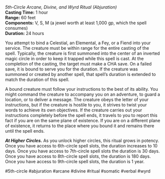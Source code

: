 *5th-Circle Arcane, Divine, and Wyrd Ritual (Abjuration)*    
**Casting Time:** 1 hour    
**Range:** 60 feet  
**Components:** V, S, M (a jewel worth at least 1,000 gp, which the spell consumes)  
**Duration:** 24 hours

You attempt to bind a Celestial, an Elemental, a Fey, or a Fiend into your service. The creature must be within range for the entire casting of the spell. Typically, the creature is first summoned into the center of an inverted magic circle in order to keep it trapped while this spell is cast. At the completion of the casting, the target must make a CHA save. On a failed save, it is bound to serve you for the duration. If the creature was summoned or created by another spell, that spell’s duration is extended to match the duration of this spell.

A bound creature must follow your instructions to the best of its ability. You might command the creature to accompany you on an adventure, to guard a location, or to deliver a message. The creature obeys the letter of your instructions, but if the creature is hostile to you, it strives to twist your words to achieve its own objectives. If the creature carries out your instructions completely before the spell ends, it travels to you to report this fact if you are on the same plane of existence. If you are on a different plane of existence, it returns to the place where you bound it and remains there until the spell ends.

***At Higher Circles.*** As you unlock higher circles, this ritual grows in potency. Once you have access to 6th-circle spell slots, the duration increases to 10 days. Once you have access to 7th-circle spell slots the duration is 30 days. Once you have access to 8th-circle spell slots, the duration is 180 days. Once you have access to 9th-circle spell slots, the duration is 1 year.


#5th-circle #abjuration #arcane #divine #ritual #somatic #verbal #wyrd
